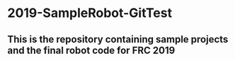 # 2019-SampleRobot-GitTest
## This is the repository containing sample projects and the final robot code for FRC 2019
